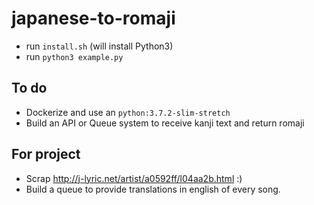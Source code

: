 # japanese-to-romaji

- run `install.sh` (will install Python3)
- run `python3 example.py`

## To do


- Dockerize and use an `python:3.7.2-slim-stretch`
- Build an API or Queue system to receive kanji text and return romaji

## For project

- Scrap http://j-lyric.net/artist/a0592ff/l04aa2b.html :)
- Build a queue to provide translations in english of every song.


